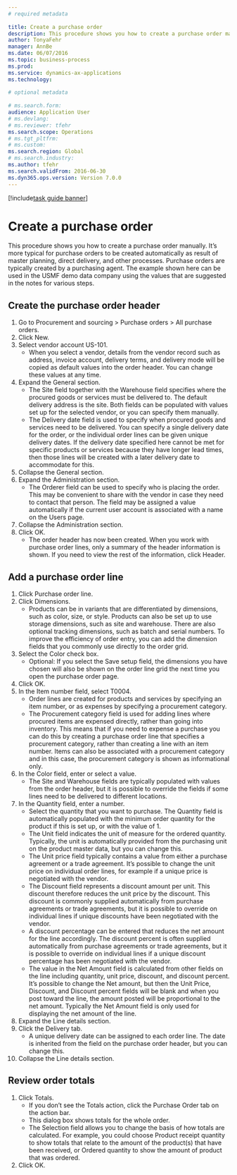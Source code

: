 ```yaml
--- 
# required metadata 
 
title: Create a purchase order
description: This procedure shows you how to create a purchase order manually. 
author: TonyaFehr 
manager: AnnBe 
ms.date: 06/07/2016
ms.topic: business-process 
ms.prod:  
ms.service: dynamics-ax-applications 
ms.technology:  
 
# optional metadata 
 
# ms.search.form:   
audience: Application User 
# ms.devlang:  
# ms.reviewer: tfehr 
ms.search.scope: Operations 
# ms.tgt_pltfrm:  
# ms.custom:  
ms.search.region: Global
# ms.search.industry: 
ms.author: tfehr 
ms.search.validFrom: 2016-06-30 
ms.dyn365.ops.version: Version 7.0.0 
---
```


[!include[task guide banner](.../includes/task-guide-banner.md)]

# Create a purchase order

This procedure shows you how to create a purchase order manually. It’s more typical for purchase orders to be created automatically as result of master planning, direct delivery, and other processes. Purchase orders are typically created by a purchasing agent. The example shown here can be used in the USMF demo data company using the values that are suggested in the notes for various steps.


## Create the purchase order header
1. Go to Procurement and sourcing > Purchase orders > All purchase orders.
2. Click New.
3. Select vendor account US-101.
    * When you select a vendor, details from the vendor record such as address, invoice account, delivery terms, and delivery mode will be copied as default values into the order header. You can change these values at any time.  
4. Expand the General section.
    * The Site field together with the Warehouse field specifies where the procured goods or services must be delivered to. The default delivery address is the site. Both fields can be populated with values set up for the selected vendor, or you can specify them manually.  
    * The Delivery date field is used to specify when procured goods and services need to be delivered. You can specify a single delivery date for the order, or the individual order lines can be given unique delivery dates. If the delivery date specified here cannot be met for specific products or services because they have longer lead times, then those lines will be created with a later delivery date to accommodate for this.  
5. Collapse the General section.
6. Expand the Administration section.
    * The Orderer field can be used to specify who is placing the order. This may be convenient to share with the vendor in case they need to contact that person. The field may be assigned a value automatically if the current user account is associated with a name on the Users page.  
7. Collapse the Administration section.
8. Click OK.
    * The order header has now been created. When you work with purchase order lines, only a summary of the header information is shown. If you need to view the rest of the information, click Header.  

## Add a purchase order line
1. Click Purchase order line.
2. Click Dimensions.
    * Products can be in variants that are differentiated by dimensions, such as color, size, or style. Products can also be set up to use storage dimensions, such as site and warehouse. There are also optional tracking dimensions, such as batch and serial numbers. To improve the efficiency of order entry, you can add the dimension fields that you commonly use directly to the order grid.  
3. Select the Color check box.
    * Optional: If you select the Save setup field, the dimensions you have chosen will also be shown on the order line grid the next time you open the purchase order page.  
4. Click OK.
5. In the Item number field, select T0004.
    * Order lines are created for products and services by specifying an item number, or as expenses by specifying a procurement category.  
    * The Procurement category field is used for adding lines where procured items are expensed directly, rather than going into inventory. This means that if you need to expense a purchase you can do this by creating a purchase order line that specifies a procurement category, rather than creating a line with an item number. Items can also be associated with a procurement category and in this case, the procurement category is shown as informational only.  
6. In the Color field, enter or select a value.
    * The Site and Warehouse fields are typically populated with values from the order header, but it is possible to override the fields if some lines need to be delivered to different locations.  
7. In the Quantity field, enter a number.
    * Select the quantity that you want to purchase. The Quantity field is automatically populated with the minimum order quantity for the product if this is set up, or with the value of 1.  
    * The Unit field indicates the unit of measure for the ordered quantity. Typically, the unit is automatically provided from the purchasing unit on the product master data, but you can change this.  
    * The Unit price field typically contains a value from either a purchase agreement or a trade agreement. It’s possible to change the unit price on individual order lines, for example if a unique price is negotiated with the vendor.  
    * The Discount field represents a discount amount per unit. This discount therefore reduces the unit price by the discount. This discount is commonly supplied automatically from purchase agreements or trade agreements, but it is possible to override on individual lines if unique discounts have been negotiated with the vendor.  
    * A discount percentage can be entered that reduces the net amount for the line accordingly. The discount percent is often supplied automatically from purchase agreements or trade agreements, but it is possible to override on individual lines if a unique discount percentage has been negotiated with the vendor.  
    * The value in the Net Amount field is calculated from other fields on the line including quantity, unit price, discount, and discount percent. It’s possible to change the Net amount, but then the Unit Price, Discount, and Discount percent fields will be blank and when you post toward the line, the amount posted will be proportional to the net amount. Typically the Net Amount field is only used for displaying the net amount of the line.  
8. Expand the Line details section.
9. Click the Delivery tab.
    * A unique delivery date can be assigned to each order line. The date is inherited from the field on the purchase order header, but you can change this.  
10. Collapse the Line details section.

## Review order totals
1. Click Totals.
    * If you don’t see the Totals action, click the Purchase Order tab on the action bar.  
    * This dialog box shows totals for the whole order.  
    * The Selection field allows you to change the basis of how totals are calculated. For example, you could choose Product receipt quantity to show totals that relate to the amount of the product(s) that have been received, or Ordered quantity to show the amount of product that was ordered.  
2. Click OK.

